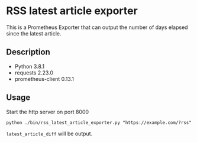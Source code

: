 # RSS latest article exporter
This is a Prometheus Exporter that can output the number of days elapsed since the latest article.

## Description
- Python 3.8.1
- requests 2.23.0
- prometheus-client 0.13.1

## Usage
Start the http server on port 8000

```
python ./bin/rss_latest_article_exporter.py "https://example.com/?rss"
```

`latest_article_diff` will be output.
